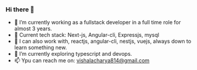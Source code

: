### Hi there 👋
<!-- **vishal2457/vishal2457** is a ✨ _special_ ✨ repository because its `README.md` (this file) appears on your GitHub profile.
Here are some ideas to get you started: -->

- 🔭 I’m currently working as a fullstack developer in a full time role for almost 3 years.
- 🏅 Current tech stack: Next-js, Angular-cli, Expressjs, mysql
- 🥈 I can also work with, reactjs, angular-cli, nestjs, vuejs, always down to learn something new.
- 🌱 I’m currently exploring typescript and devops.
- 📫 Ypu can reach me on: vishalacharya814@gmail.com
